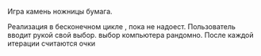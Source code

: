 Игра камень ножницы бумага.

Реализация в бесконечном цикле , пока не надоест.
Пользователь вводит рукой свой выбор.
выбор компьютера рандомно.
После каждой итерации считаются очки